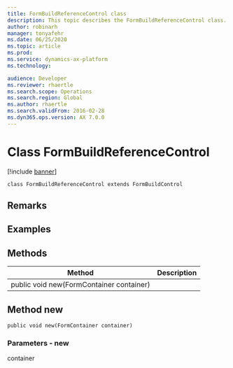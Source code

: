 ```yaml
---
title: FormBuildReferenceControl class
description: This topic describes the FormBuildReferenceControl class.
author: robinarh
manager: tonyafehr
ms.date: 06/25/2020
ms.topic: article
ms.prod: 
ms.service: dynamics-ax-platform
ms.technology: 

audience: Developer
ms.reviewer: rhaertle
ms.search.scope: Operations
ms.search.region: Global
ms.author: rhaertle
ms.search.validFrom: 2016-02-28
ms.dyn365.ops.version: AX 7.0.0
---
```


# Class FormBuildReferenceControl

[!include [banner](../includes/banner.md)]


```xpp
class FormBuildReferenceControl extends FormBuildControl
```

## Remarks

## Examples

## Methods

| Method                                   | Description |
|------------------------------------------|-------------|
| public void new(FormContainer container) |             |

## Method new

```xpp
public void new(FormContainer container)
```

### Parameters - new

container  

